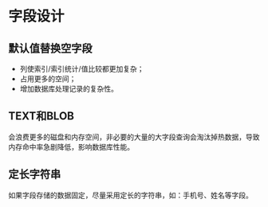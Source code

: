 # 字段设计

## 默认值替换空字段

* 列使索引/索引统计/值比较都更加复杂；
* 占用更多的空间；
* 增加数据库处理记录的复杂性。

## TEXT和BLOB

会浪费更多的磁盘和内存空间，非必要的大量的大字段查询会淘汰掉热数据，导致内存命中率急剧降低，影响数据库性能。

## 定长字符串

如果字段存储的数据固定，尽量采用定长的字符串，如：手机号、姓名等字段。

